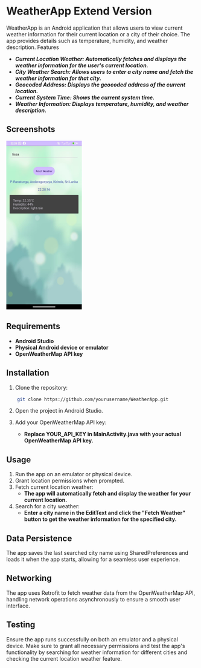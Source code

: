 <h1>WeatherApp Extend Version</h1>
<p>WeatherApp is an Android application that allows users to view current weather information for their current location or a city of their choice. The app provides details such as temperature, humidity, and weather description.
Features</p>

  - ***Current Location Weather: Automatically fetches and displays the weather information for the user's current location.***
  - ***City Weather Search: Allows users to enter a city name and fetch the weather information for that city.***
  - ***Geocoded Address: Displays the geocoded address of the current location.***
  - ***Current System Time: Shows the current system time.***
  - ***Weather Information: Displays temperature, humidity, and weather description.***

<h2>Screenshots</h2>

<img src="./screenshot.jpeg" alt="screenshot" width="200px">


<h2>Requirements</h2>
  
  - **Android Studio**
  - **Physical Android device or emulator**
  - **OpenWeatherMap API key**

<h2>Installation</h2>

1. Clone the repository:
   

```sh
    git clone https://github.com/yourusername/WeatherApp.git
```

2. Open the project in Android Studio.
   

3. Add your OpenWeatherMap API key:
   
    - **Replace YOUR_API_KEY in MainActivity.java with your actual OpenWeatherMap API key.**

<h2>Usage</h2>

1. Run the app on an emulator or physical device.
2. Grant location permissions when prompted.
3. Fetch current location weather:
     - **The app will automatically fetch and display the weather for your current location.**
4. Search for a city weather:
     - **Enter a city name in the EditText and click the "Fetch Weather" button to get the weather information for the specified city.**
    
    
        
    

<h2>Data Persistence</h2>

The app saves the last searched city name using SharedPreferences and loads it when the app starts, allowing for a seamless user experience.

<h2>Networking</h2>

The app uses Retrofit to fetch weather data from the OpenWeatherMap API, handling network operations asynchronously to ensure a smooth user interface.

<h2>Testing</h2>

Ensure the app runs successfully on both an emulator and a physical device. Make sure to grant all necessary permissions and test the app's functionality by searching for weather information for different cities and checking the current location weather feature.
